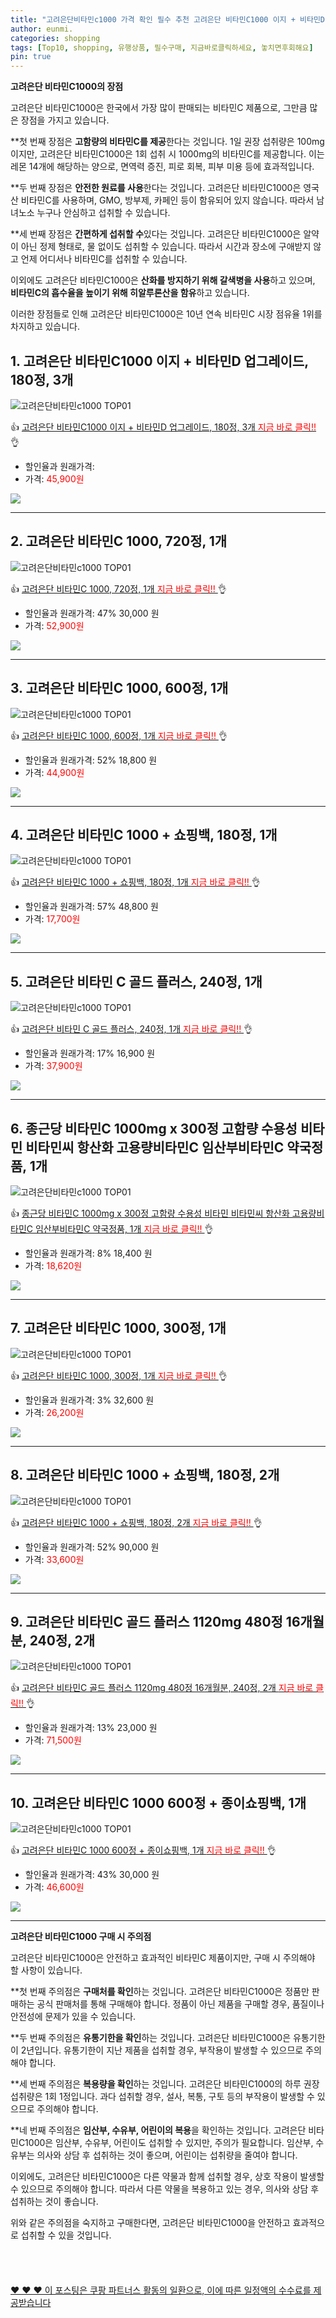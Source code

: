 ```yaml
---
title: "고려은단비타민c1000 가격 확인 필수 추천 고려은단 비타민C1000 이지 + 비타민D 업그레이드, 180정, 3개 비교 장점 구매가이드"
author: eunmi.
categories: shopping
tags: [Top10, shopping, 유행상품, 필수구매, 지금바로클릭하세요, 놓치면후회해요]
pin: true
---
```

**고려은단 비타민C1000의 장점**

고려은단 비타민C1000은 한국에서 가장 많이 판매되는 비타민C 제품으로, 그만큼 많은 장점을 가지고 있습니다.

**첫 번째 장점은 **고함량의 비타민C를 제공**한다는 것입니다. 1일 권장 섭취량은 100mg이지만, 고려은단 비타민C1000은 1회 섭취 시 1000mg의 비타민C를 제공합니다. 이는 레몬 14개에 해당하는 양으로, 면역력 증진, 피로 회복, 피부 미용 등에 효과적입니다.

**두 번째 장점은 **안전한 원료를 사용**한다는 것입니다. 고려은단 비타민C1000은 영국산 비타민C를 사용하며, GMO, 방부제, 카페인 등이 함유되어 있지 않습니다. 따라서 남녀노소 누구나 안심하고 섭취할 수 있습니다.

**세 번째 장점은 **간편하게 섭취할 수**있다는 것입니다. 고려은단 비타민C1000은 알약이 아닌 정제 형태로, 물 없이도 섭취할 수 있습니다. 따라서 시간과 장소에 구애받지 않고 언제 어디서나 비타민C를 섭취할 수 있습니다.

이외에도 고려은단 비타민C1000은 **산화를 방지하기 위해 갈색병을 사용**하고 있으며, **비타민C의 흡수율을 높이기 위해 히알루론산을 함유**하고 있습니다.

이러한 장점들로 인해 고려은단 비타민C1000은 10년 연속 비타민C 시장 점유율 1위를 차지하고 있습니다.

   

## 1. 고려은단 비타민C1000 이지 + 비타민D 업그레이드, 180정, 3개

![고려은단비타민c1000 TOP01](https://thumbnail6.coupangcdn.com/thumbnails/remote/230x230ex/image/vendor_inventory/1905/c477a150a27a89eeee58b7dda22b7d7bc317216f141ab8b1d936395fb610.png)


👍 [고려은단 비타민C1000 이지 + 비타민D 업그레이드, 180정, 3개 <font color=red> 지금 바로 클릭!! </font> ](https://link.coupang.com/re/AFFSDP?lptag=AF3617701&subid=GithubCoopas&pageKey=5307090358&traceid=V0-153&itemId=9188738966&vendorItemId=78008647843) 👌 


- 할인율과 원래가격: 
- 가격: <span style='color:red'>45,900원</span>

[![](/discount_price.png)](https://link.coupang.com/re/AFFSDP?lptag=AF3617701&subid=GithubCoopas&pageKey=5307090358&traceid=V0-153&itemId=9188738966&vendorItemId=78008647843)

---


   

## 2. 고려은단 비타민C 1000, 720정, 1개

![고려은단비타민c1000 TOP01](https://thumbnail8.coupangcdn.com/thumbnails/remote/230x230ex/image/vendor_inventory/e775/74dcd9bd61b53e11d973b54b4577f5b46195efff3c1bf797862a3d8d3721.jpg)


👍 [고려은단 비타민C 1000, 720정, 1개 <font color=red> 지금 바로 클릭!! </font> ](https://link.coupang.com/re/AFFSDP?lptag=AF3617701&subid=GithubCoopas&pageKey=7431508110&traceid=V0-153&itemId=324891&vendorItemId=82310782563) 👌 


- 할인율과 원래가격: 47%  30,000   원
- 가격: <span style='color:red'>52,900원</span>

[![](/discount_price.png)](https://link.coupang.com/re/AFFSDP?lptag=AF3617701&subid=GithubCoopas&pageKey=7431508110&traceid=V0-153&itemId=324891&vendorItemId=82310782563)

---


   

## 3. 고려은단 비타민C 1000, 600정, 1개

![고려은단비타민c1000 TOP01](https://thumbnail9.coupangcdn.com/thumbnails/remote/230x230ex/image/vendor_inventory/b690/8ed9c95a055e823ce903fa59be85e127dd9bf9f7c1f11adc1d8e14eb4b3b.jpg)


👍 [고려은단 비타민C 1000, 600정, 1개 <font color=red> 지금 바로 클릭!! </font> ](https://link.coupang.com/re/AFFSDP?lptag=AF3617701&subid=GithubCoopas&pageKey=7431508110&traceid=V0-153&itemId=6260161690&vendorItemId=82310832054) 👌 


- 할인율과 원래가격: 52%  18,800   원
- 가격: <span style='color:red'>44,900원</span>

[![](/discount_price.png)](https://link.coupang.com/re/AFFSDP?lptag=AF3617701&subid=GithubCoopas&pageKey=7431508110&traceid=V0-153&itemId=6260161690&vendorItemId=82310832054)

---


   

## 4. 고려은단 비타민C 1000 + 쇼핑백, 180정, 1개

![고려은단비타민c1000 TOP01](https://thumbnail9.coupangcdn.com/thumbnails/remote/230x230ex/image/retail/images/4703148579049300-059b6a35-47ce-41aa-918b-9a7958e85e8f.jpg)


👍 [고려은단 비타민C 1000 + 쇼핑백, 180정, 1개 <font color=red> 지금 바로 클릭!! </font> ](https://link.coupang.com/re/AFFSDP?lptag=AF3617701&subid=GithubCoopas&pageKey=7431508110&traceid=V0-153&itemId=13855063319&vendorItemId=3000235591) 👌 


- 할인율과 원래가격: 57%  48,800   원
- 가격: <span style='color:red'>17,700원</span>

[![](/discount_price.png)](https://link.coupang.com/re/AFFSDP?lptag=AF3617701&subid=GithubCoopas&pageKey=7431508110&traceid=V0-153&itemId=13855063319&vendorItemId=3000235591)

---


   

## 5. 고려은단 비타민 C 골드 플러스, 240정, 1개

![고려은단비타민c1000 TOP01](https://thumbnail7.coupangcdn.com/thumbnails/remote/230x230ex/image/vendor_inventory/3076/833b451388f74ef0556d81f13bfde70fadb21ab2e42998f1cd7c655748b1.png)


👍 [고려은단 비타민 C 골드 플러스, 240정, 1개 <font color=red> 지금 바로 클릭!! </font> ](https://link.coupang.com/re/AFFSDP?lptag=AF3617701&subid=GithubCoopas&pageKey=6256392957&traceid=V0-153&itemId=6260129128&vendorItemId=81209834504) 👌 


- 할인율과 원래가격: 17%  16,900   원
- 가격: <span style='color:red'>37,900원</span>

[![](/discount_price.png)](https://link.coupang.com/re/AFFSDP?lptag=AF3617701&subid=GithubCoopas&pageKey=6256392957&traceid=V0-153&itemId=6260129128&vendorItemId=81209834504)

---


   

## 6. 종근당 비타민C 1000mg x 300정 고함량 수용성 비타민 비타민씨 항산화 고용량비타민C 임산부비타민C 약국정품, 1개

![고려은단비타민c1000 TOP01](https://thumbnail9.coupangcdn.com/thumbnails/remote/230x230ex/image/vendor_inventory/6e89/f6c9147283716177dc6e0ca0a7a3ddccf0d9adce652e7139e49aea407cfc.jpg)


👍 [종근당 비타민C 1000mg x 300정 고함량 수용성 비타민 비타민씨 항산화 고용량비타민C 임산부비타민C 약국정품, 1개 <font color=red> 지금 바로 클릭!! </font> ](https://link.coupang.com/re/AFFSDP?lptag=AF3617701&subid=GithubCoopas&pageKey=6903873562&traceid=V0-153&itemId=19886188463&vendorItemId=79761598977) 👌 


- 할인율과 원래가격: 8%  18,400   원
- 가격: <span style='color:red'>18,620원</span>

[![](/discount_price.png)](https://link.coupang.com/re/AFFSDP?lptag=AF3617701&subid=GithubCoopas&pageKey=6903873562&traceid=V0-153&itemId=19886188463&vendorItemId=79761598977)

---


   

## 7. 고려은단 비타민C 1000, 300정, 1개

![고려은단비타민c1000 TOP01](https://thumbnail8.coupangcdn.com/thumbnails/remote/230x230ex/image/vendor_inventory/348f/20f080c980aa8a34a089e31f7758a5e027ee8a2ca191ac07b629aa179a87.jpeg)


👍 [고려은단 비타민C 1000, 300정, 1개 <font color=red> 지금 바로 클릭!! </font> ](https://link.coupang.com/re/AFFSDP?lptag=AF3617701&subid=GithubCoopas&pageKey=7431508110&traceid=V0-153&itemId=19927377895&vendorItemId=4607365252) 👌 


- 할인율과 원래가격: 3%  32,600   원
- 가격: <span style='color:red'>26,200원</span>

[![](/discount_price.png)](https://link.coupang.com/re/AFFSDP?lptag=AF3617701&subid=GithubCoopas&pageKey=7431508110&traceid=V0-153&itemId=19927377895&vendorItemId=4607365252)

---


   

## 8. 고려은단 비타민C 1000 + 쇼핑백, 180정, 2개

![고려은단비타민c1000 TOP01](https://thumbnail6.coupangcdn.com/thumbnails/remote/230x230ex/image/retail/images/1067807893167025-61055de8-347d-439a-a151-7b17ae6baf82.jpg)


👍 [고려은단 비타민C 1000 + 쇼핑백, 180정, 2개 <font color=red> 지금 바로 클릭!! </font> ](https://link.coupang.com/re/AFFSDP?lptag=AF3617701&subid=GithubCoopas&pageKey=7431508110&traceid=V0-153&itemId=7051958662&vendorItemId=84995746489) 👌 


- 할인율과 원래가격: 52%  90,000   원
- 가격: <span style='color:red'>33,600원</span>

[![](/discount_price.png)](https://link.coupang.com/re/AFFSDP?lptag=AF3617701&subid=GithubCoopas&pageKey=7431508110&traceid=V0-153&itemId=7051958662&vendorItemId=84995746489)

---


   

## 9. 고려은단 비타민C 골드 플러스 1120mg 480정 16개월분, 240정, 2개

![고려은단비타민c1000 TOP01](https://thumbnail7.coupangcdn.com/thumbnails/remote/230x230ex/image/vendor_inventory/fe76/3f18f0d1baed83b6992b93f63b9209a8497b2d8214c717866db8178a4ba6.png)


👍 [고려은단 비타민C 골드 플러스 1120mg 480정 16개월분, 240정, 2개 <font color=red> 지금 바로 클릭!! </font> ](https://link.coupang.com/re/AFFSDP?lptag=AF3617701&subid=GithubCoopas&pageKey=6256392957&traceid=V0-153&itemId=12923788961&vendorItemId=81209834522) 👌 


- 할인율과 원래가격: 13%  23,000   원
- 가격: <span style='color:red'>71,500원</span>

[![](/discount_price.png)](https://link.coupang.com/re/AFFSDP?lptag=AF3617701&subid=GithubCoopas&pageKey=6256392957&traceid=V0-153&itemId=12923788961&vendorItemId=81209834522)

---


   

## 10. 고려은단 비타민C 1000 600정 + 종이쇼핑백, 1개

![고려은단비타민c1000 TOP01](https://thumbnail9.coupangcdn.com/thumbnails/remote/230x230ex/image/vendor_inventory/14e1/9c8244f75de2a2574db5a3c9afc7f13bd834a314e9a0371950e8bcab6ee5.jpg)


👍 [고려은단 비타민C 1000 600정 + 종이쇼핑백, 1개 <font color=red> 지금 바로 클릭!! </font> ](https://link.coupang.com/re/AFFSDP?lptag=AF3617701&subid=GithubCoopas&pageKey=7294664209&traceid=V0-153&itemId=18652353035&vendorItemId=85410617631) 👌 


- 할인율과 원래가격: 43%  30,000   원
- 가격: <span style='color:red'>46,600원</span>

[![](/discount_price.png)](https://link.coupang.com/re/AFFSDP?lptag=AF3617701&subid=GithubCoopas&pageKey=7294664209&traceid=V0-153&itemId=18652353035&vendorItemId=85410617631)

---
**고려은단 비타민C1000 구매 시 주의점**

고려은단 비타민C1000은 안전하고 효과적인 비타민C 제품이지만, 구매 시 주의해야 할 사항이 있습니다.

**첫 번째 주의점은 **구매처를 확인**하는 것입니다. 고려은단 비타민C1000은 정품만 판매하는 공식 판매처를 통해 구매해야 합니다. 정품이 아닌 제품을 구매할 경우, 품질이나 안전성에 문제가 있을 수 있습니다.

**두 번째 주의점은 **유통기한을 확인**하는 것입니다. 고려은단 비타민C1000은 유통기한이 2년입니다. 유통기한이 지난 제품을 섭취할 경우, 부작용이 발생할 수 있으므로 주의해야 합니다.

**세 번째 주의점은 **복용량을 확인**하는 것입니다. 고려은단 비타민C1000의 하루 권장 섭취량은 1회 1정입니다. 과다 섭취할 경우, 설사, 복통, 구토 등의 부작용이 발생할 수 있으므로 주의해야 합니다.

**네 번째 주의점은 **임산부, 수유부, 어린이의 복용**을 확인하는 것입니다. 고려은단 비타민C1000은 임산부, 수유부, 어린이도 섭취할 수 있지만, 주의가 필요합니다. 임산부, 수유부는 의사와 상담 후 섭취하는 것이 좋으며, 어린이는 섭취량을 줄여야 합니다.

이외에도, 고려은단 비타민C1000은 다른 약물과 함께 섭취할 경우, 상호 작용이 발생할 수 있으므로 주의해야 합니다. 따라서 다른 약물을 복용하고 있는 경우, 의사와 상담 후 섭취하는 것이 좋습니다.

위와 같은 주의점을 숙지하고 구매한다면, 고려은단 비타민C1000을 안전하고 효과적으로 섭취할 수 있을 것입니다.<br><br><br><br><br> [ ❤ ❤ ❤ 이 포스팅은 쿠팡 파트너스 활동의 일환으로, 이에 따른 일정액의 수수료를 제공받습니다](https://link.coupang.com/a/bcEFyh)